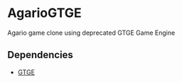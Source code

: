 # AgarioGTGE
Agario game clone using deprecated GTGE Game Engine

## Dependencies
* [GTGE](http://goldenstudios.or.id/products/GTGE/#download)
